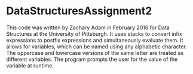 # DataStructuresAssignment2
This code was written by Zachary Adam in February 2016 for Data Structures at the University of Pittsburgh. 
It uses stacks to convert infix expressions to postfix expressions and simultaneously evaluate them. 
It allows for variables, which can be named using any alphabetic character. The uppercase and lowercase versions of the same letter
are treated as different variables. The program prompts the user for the value of the variable at runtime. 
